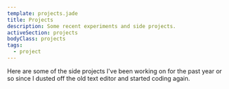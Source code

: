 ```yaml
---
template: projects.jade
title: Projects
description: Some recent experiments and side projects.
activeSection: projects
bodyClass: projects
tags:
  - project
---
```


Here are some of the side projects I've been working on for the past year or so
since I dusted off the old text editor and started coding again.
